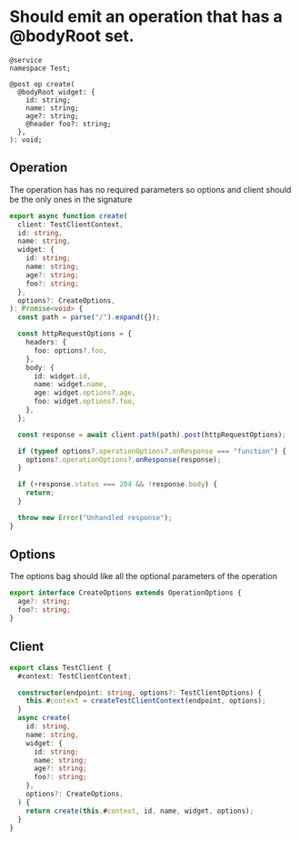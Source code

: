 # Should emit an operation that has a @bodyRoot set.

```tsp
@service
namespace Test;

@post op create(
  @bodyRoot widget: {
    id: string;
    name: string;
    age?: string;
    @header foo?: string;
  },
): void;
```

## Operation

The operation has has no required parameters so options and client should be the only ones in the signature

```ts src/api/testClientOperations.ts function create
export async function create(
  client: TestClientContext,
  id: string,
  name: string,
  widget: {
    id: string;
    name: string;
    age?: string;
    foo?: string;
  },
  options?: CreateOptions,
): Promise<void> {
  const path = parse("/").expand({});

  const httpRequestOptions = {
    headers: {
      foo: options?.foo,
    },
    body: {
      id: widget.id,
      name: widget.name,
      age: widget.options?.age,
      foo: widget.options?.foo,
    },
  };

  const response = await client.path(path).post(httpRequestOptions);

  if (typeof options?.operationOptions?.onResponse === "function") {
    options?.operationOptions?.onResponse(response);
  }

  if (+response.status === 204 && !response.body) {
    return;
  }

  throw new Error("Unhandled response");
}
```

## Options

The options bag should like all the optional parameters of the operation

```ts src/api/testClientOperations.ts interface CreateOptions
export interface CreateOptions extends OperationOptions {
  age?: string;
  foo?: string;
}
```

## Client

```ts src/testClient.ts class TestClient
export class TestClient {
  #context: TestClientContext;

  constructor(endpoint: string, options?: TestClientOptions) {
    this.#context = createTestClientContext(endpoint, options);
  }
  async create(
    id: string,
    name: string,
    widget: {
      id: string;
      name: string;
      age?: string;
      foo?: string;
    },
    options?: CreateOptions,
  ) {
    return create(this.#context, id, name, widget, options);
  }
}
```
